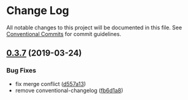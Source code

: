 # Change Log

All notable changes to this project will be documented in this file.
See [Conventional Commits](https://conventionalcommits.org) for commit guidelines.

## [0.3.7](https://github.com/billykwok/reshoot/packages/reshoot-react/compare/@reshoot/react@0.3.6...@reshoot/react@0.3.7) (2019-03-24)

### Bug Fixes

- fix merge conflict ([d557a13](https://github.com/billykwok/reshoot/packages/reshoot-react/commit/d557a13))
- remove conventional-changelog ([fb6d1a8](https://github.com/billykwok/reshoot/packages/reshoot-react/commit/fb6d1a8))

